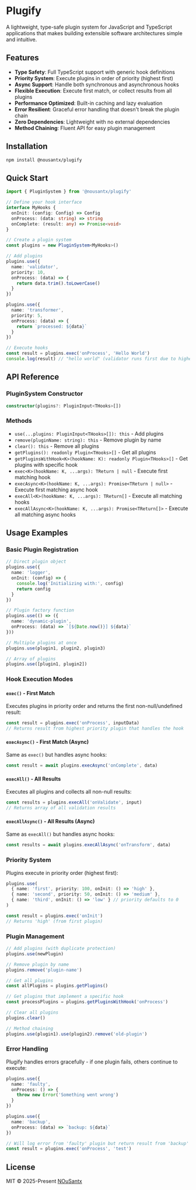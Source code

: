 # Plugify

A lightweight, type-safe plugin system for JavaScript and TypeScript applications that makes building extensible software architectures simple and intuitive.

## Features

- **Type Safety**: Full TypeScript support with generic hook definitions
- **Priority System**: Execute plugins in order of priority (highest first)
- **Async Support**: Handle both synchronous and asynchronous hooks
- **Flexible Execution**: Execute first match, or collect results from all plugins
- **Performance Optimized**: Built-in caching and lazy evaluation
- **Error Resilient**: Graceful error handling that doesn't break the plugin chain
- **Zero Dependencies**: Lightweight with no external dependencies
- **Method Chaining**: Fluent API for easy plugin management

## Installation

```bash
npm install @nousantx/plugify
```

## Quick Start

```typescript
import { PluginSystem } from '@nousantx/plugify'

// Define your hook interface
interface MyHooks {
  onInit: (config: Config) => Config
  onProcess: (data: string) => string
  onComplete: (result: any) => Promise<void>
}

// Create a plugin system
const plugins = new PluginSystem<MyHooks>()

// Add plugins
plugins.use({
  name: 'validator',
  priority: 10,
  onProcess: (data) => {
    return data.trim().toLowerCase()
  }
})

plugins.use({
  name: 'transformer',
  priority: 5,
  onProcess: (data) => {
    return `processed: ${data}`
  }
})

// Execute hooks
const result = plugins.exec('onProcess', 'Hello World')
console.log(result) // "hello world" (validator runs first due to higher priority)
```

## API Reference

### PluginSystem Constructor

```typescript
constructor(plugins?: PluginInput<THooks>[])
```

### Methods

- `use(...plugins: PluginInput<THooks>[]): this` - Add plugins
- `remove(pluginName: string): this` - Remove plugin by name
- `clear(): this` - Remove all plugins
- `getPlugins(): readonly Plugin<THooks>[]` - Get all plugins
- `getPluginsWithHook<K>(hookName: K): readonly Plugin<THooks>[]` - Get plugins with specific hook
- `exec<K>(hookName: K, ...args): TReturn | null` - Execute first matching hook
- `execAsync<K>(hookName: K, ...args): Promise<TReturn | null>` - Execute first matching async hook
- `execAll<K>(hookName: K, ...args): TReturn[]` - Execute all matching hooks
- `execAllAsync<K>(hookName: K, ...args): Promise<TReturn[]>` - Execute all matching async hooks

## Usage Examples

### Basic Plugin Registration

```typescript
// Direct plugin object
plugins.use({
  name: 'logger',
  onInit: (config) => {
    console.log('Initializing with:', config)
    return config
  }
})

// Plugin factory function
plugins.use(() => ({
  name: 'dynamic-plugin',
  onProcess: (data) => `[${Date.now()}] ${data}`
}))

// Multiple plugins at once
plugins.use(plugin1, plugin2, plugin3)

// Array of plugins
plugins.use([plugin1, plugin2])
```

### Hook Execution Modes

#### `exec()` - First Match

Executes plugins in priority order and returns the first non-null/undefined result:

```typescript
const result = plugins.exec('onProcess', inputData)
// Returns result from highest priority plugin that handles the hook
```

#### `execAsync()` - First Match (Async)

Same as `exec()` but handles async hooks:

```typescript
const result = await plugins.execAsync('onComplete', data)
```

#### `execAll()` - All Results

Executes all plugins and collects all non-null results:

```typescript
const results = plugins.execAll('onValidate', input)
// Returns array of all validation results
```

#### `execAllAsync()` - All Results (Async)

Same as `execAll()` but handles async hooks:

```typescript
const results = await plugins.execAllAsync('onTransform', data)
```

### Priority System

Plugins execute in priority order (highest first):

```typescript
plugins.use(
  { name: 'first', priority: 100, onInit: () => 'high' },
  { name: 'second', priority: 50, onInit: () => 'medium' },
  { name: 'third', onInit: () => 'low' } // priority defaults to 0
)

const result = plugins.exec('onInit')
// Returns 'high' (from first plugin)
```

### Plugin Management

```typescript
// Add plugins (with duplicate protection)
plugins.use(newPlugin)

// Remove plugin by name
plugins.remove('plugin-name')

// Get all plugins
const allPlugins = plugins.getPlugins()

// Get plugins that implement a specific hook
const processPlugins = plugins.getPluginsWithHook('onProcess')

// Clear all plugins
plugins.clear()

// Method chaining
plugins.use(plugin1).use(plugin2).remove('old-plugin')
```

### Error Handling

Plugify handles errors gracefully - if one plugin fails, others continue to execute:

```typescript
plugins.use({
  name: 'faulty',
  onProcess: () => {
    throw new Error('Something went wrong')
  }
})

plugins.use({
  name: 'backup',
  onProcess: (data) => `backup: ${data}`
})

// Will log error from 'faulty' plugin but return result from 'backup'
const result = plugins.exec('onProcess', 'test')
```

## License

MIT © 2025-Present [NOuSantx](https://github.com/nousantx)
